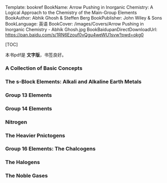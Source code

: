 Template: bookref
BookName: Arrow Pushing in Inorganic Chemistry: A Logical Approach to the Chemistry of the Main-Group Elements
BookAuthor: Abhik Ghosh & Steffen Berg
BookPublisher: John Wiley & Sons
BookLanguage: 英语
BookCover: /images/Covers/Arrow Pushing in Inorganic Chemistry - Abhik Ghosh.jpg
BookBaidupanDirectDownloadUrl: https://pan.baidu.com/s/1RN6Ezouf0vQgu4weWU1svw?pwd=okg0 


[TOC]

本书pdf是 **文字版**，书签良好。

### A Collection of Basic Concepts

### The s-Block Elements: Alkali and Alkaline Earth Metals

### Group 13 Elements

### Group 14 Elements

### Nitrogen

### The Heavier Pnictogens

### Group 16 Elements: The Chalcogens

### The Halogens

### The Noble Gases
